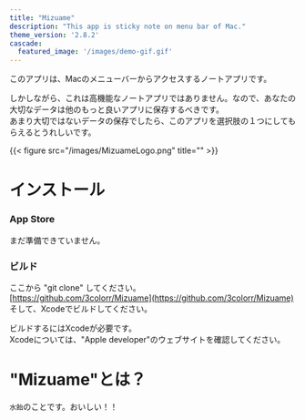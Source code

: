```yaml
---
title: "Mizuame"
description: "This app is sticky note on menu bar of Mac."
theme_version: '2.8.2'
cascade:
  featured_image: '/images/demo-gif.gif'
---
```

このアプリは、Macのメニューバーからアクセスするノートアプリです。  

しかしながら、これは高機能なノートアプリではありません。なので、あなたの大切なデータは他のもっと良いアプリに保存するべきです。  
あまり大切ではないデータの保存でしたら、このアプリを選択肢の１つにしてもらえるとうれしいです。

{{< figure src="/images/MizuameLogo.png" title="" >}}

# インストール
### App Store
まだ準備できていません。  

### ビルド
ここから "git clone" してください。  
[https://github.com/3colorr/Mizuame](https://github.com/3colorr/Mizuame)  
そして、Xcodeでビルドしてください。　　

ビルドするにはXcodeが必要です。  
Xcodeについては、"Apple developer"のウェブサイトを確認してください。

# "Mizuame"とは？
`水飴`のことです。おいしい！！  

